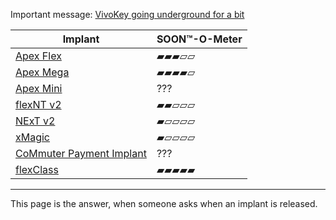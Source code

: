 Important message: [VivoKey going underground for a bit](https://forum.dangerousthings.com/t/vivokey-going-underground-for-a-bit/14410)

| Implant | SOON™-O-Meter |
| ------- | ---------- |
| [Apex Flex](/info#apex-flex) | ▰▰▰▱▱ |
| [Apex Mega](/info#apex-mega) | ▰▰▰▰▱ |
| [Apex Mini](/info#apex-mini) | ??? |
| [flexNT v2](/info#flexnt-v2) | ▰▰▱▱▱ |
| [NExT v2](/info#next-v2) | ▰▱▱▱▱ |
| [xMagic](/info#xmagic) | ▰▱▱▱▱ |
| [CoMmuter Payment Implant](/info#commuter) | ??? |
| [flexClass](/info#flexclass) | ▰▰▰▰▰ |

---

This page is the answer, when someone asks when an implant is released.
